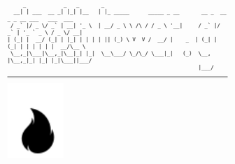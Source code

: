 ```
     _            _   _       _                         
  __| | ___  __ _| |_| |__   | |_ _____      _____ _ __       __ _  __ _ _ __ ___   ___  ___ 
 / _` |/ _ \/ _` | __| '_ \  | __/ _ \ \ /\ / / _ \ '__|     / _` |/ _` | '_ ` _ \ / _ \/ __|
| (_| |  __/ (_| | |_| | | | | || (_) \ V  V /  __/ |    _  | (_| | (_| | | | | | |  __/\__ \
 \__,_|\___|\__,_|\__|_| |_|  \__\___/ \_/\_/ \___|_|   (_)  \__, |\__,_|_| |_| |_|\___||___/
                                                             |___/                           
```

---

<a href="https://deathtower.games/">
  <img alt="death tower games" src="apps/game/src/assets/brand/logo.svg" width="128px" />
</a>
